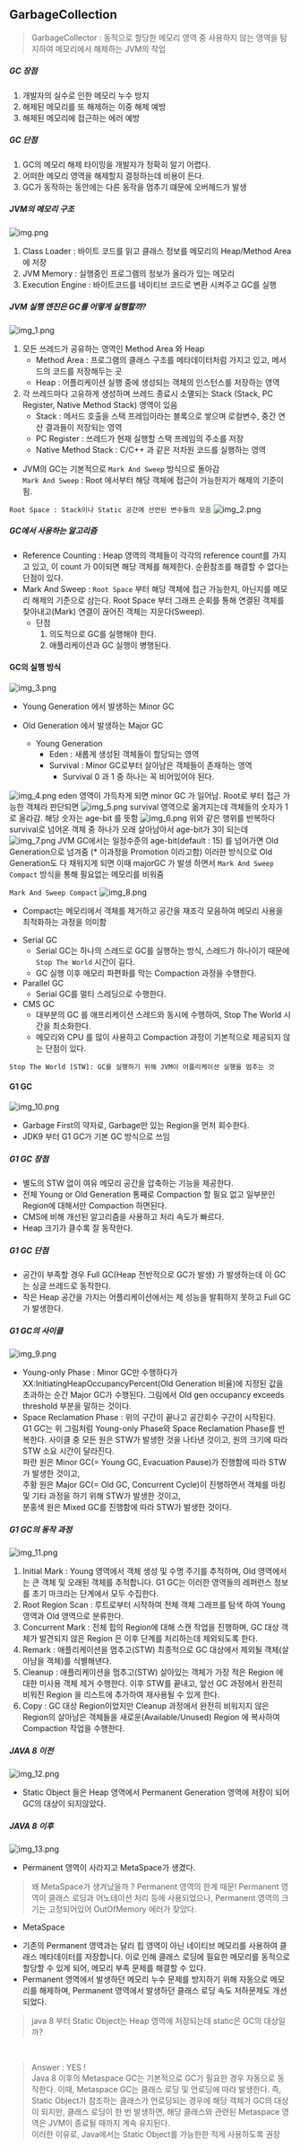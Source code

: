 ## GarbageCollection


> GarbageCollector : 동적으로 할당한 메모리 영역 중 사용하지 않는 영역을 탐지하여 메모리에서 해제하는 JVM의 작업 

##### GC 장점 
1. 개발자의 실수로 인한 메모리 누수 방지
2. 해제된 메모리를 또 해제하는 이중 해제 예방
3. 해제된 메모리에 접근하는 에러 예방

##### GC 단점
1. GC의 메모리 해제 타이밍을 개발자가 정확히 알기 어렵다.
2. 어떠한 메모리 영역을 해제할지 결정하는데 비용이 든다.
3. GC가 동작하는 동안에는 다른 동작을 멈추기 떄문에 오버헤드가 발생

##### JVM의 메모리 구조
![img.png](img/img.png)
1. Class Loader : 바이트 코드를 읽고 클래스 정보를 메모리의 Heap/Method Area 에 저장
2. JVM Memory : 실행중인 프로그램의 정보가 올라가 있는 메모리
3. Execution Engine : 바이트코드를 네이티브 코드로 변환 시켜주고 GC를 실행

##### JVM 실행 엔진은 GC를 어떻게 실행할까? 
![img_1.png](img/img_1.png)
1. 모든 쓰레드가 공유하는 영역인 Method Area 와 Heap
   - Method Area : 프로그램의 클래스 구조를 메타데이터처럼 가지고 있고, 메서드의 코드를 저장해두는 곳
   - Heap : 어플리케이션 실행 중에 생성되는 객체의 인스턴스를 저장하는 영역
2. 각 쓰레드마다 고유하게 생성하며 쓰레드 종료시 소멸되는 Stack (Stack, PC Register, Native Method Stack) 영역이 있음
   - Stack : 메서드 호출을 스택 프레임이라는 블록으로 쌓으며 로컬변수, 중간 연산 결과들이 저장되는 영역
   - PC Register : 쓰레드가 현재 실행할 스택 프레임의 주소를 저장
   - Native Method Stack : C/C++ 과 같은 저차원 코드를 실행하는 영역

* JVM의 GC는 기본적으로 ```Mark And Sweep``` 방식으로 돌아감</br> 
```Mark And Sweep```  : Root 에서부터 해당 객체에 접근이 가능한지가 해제의 기준이 됨.

``` Root Space : Stack이나 Static 공간에 선언된 변수들의 모음 ```
![img_2.png](img/img_2.png)


##### GC에서 사용하는 알고리즘

- Reference Counting : Heap 영역의 객체들이 각각의 reference count를 가지고 있고, 이 count 가 0이되면 해당 객체를 해제한다. 순환참조를 해결할 수 없다는 단점이 있다. 
- Mark And Sweep : ```Root Space``` 부터 해당 객체에 접근 가능한지, 아닌지를 메모리 해제의 기준으로 삼는다.
Root Space 부터 그래프 순회를 통해 연결된 객체를 찾아내고(Mark) 연결이 끊어진 객체는 지운다(Sweep).
  - 단점
    1. 의도적으로 GC를 실행해야 한다.
    2. 애플리케이션과 GC 실행이 병행된다. 


#### GC의 실행 방식
![img_3.png](img/img_3.png)
- Young Generation 에서 발생하는 Minor GC
- Old Generation 에서 발생하는 Major GC

  - Young Generation
    - Eden :  새롭게 생성된 객체들이 할당되는 영역
    - Survival : Minor GC로부터 살아남은 객체들이 존재하는 영역
      - Survival 0 과 1 중 하나는 꼭 비어있어야 된다. 

![img_4.png](img/img_4.png)
eden 영역이 가득차게 되면 minor GC 가 일어남. Root로 부터 접근 가능한 객체라 판단되면 
![img_5.png](img/img_5.png)
survival 영역으로 옮겨지는데 객체들의 숫자가 1로 올라감. 해당 숫자는 age-bit 를 뜻함
![img_6.png](img/img_6.png)
위와 같은 행위를 반복하다 survival로 넘어온 객체 중 하나가 오래 살아남아서 age-bit가 3이 되는데
![img_7.png](img/img_7.png)
JVM GC에서는 일정수준의 age-bit(default : 15) 를 넘어가면 Old Generation으로 넘겨줌 (* 이과정을 Promotion 이라고함)
이러한 방식으로 Old Generation도 다 채워지게 되면 이때 majorGC 가 발생 하면서 ```Mark And Sweep Compact``` 방식을 통해 필요없는 메모리를 비워줌

```Mark And Sweep Compact```
![img_8.png](img/img_8.png)
  * Compact는 메모리에서 객체를 제거하고 공간을 재조각 모음하여 메모리 사용을 최적화하는 과정을 의미함</br>
- Serial GC
  - Serial GC는 하나의 스레드로 GC를 실행하는 방식, 스레드가 하나이기 때문에 ```Stop The World``` 시간이 길다. 
  - GC 실행 이후 메모리 파편화를 막는 Compaction 과정을 수행한다.
- Parallel GC
  - Serial GC를 멀티 스레딩으로 수행한다.
- CMS GC
    - 대부분의 GC 를 애프리케이션 스레드와 동시에 수행하여, Stop The World 시간을 최소화한다.
    - 메모리와 CPU 를 많이 사용하고 Compaction 과정이 기본적으로 제공되지 않는 단점이 있다.
  
```Stop The World [STW]: GC를 실행하기 위해 JVM이 어플리케이션 실행을 멈추는 것```
#### G1 GC
![img_10.png](img/img_10.png)
  - Garbage First의 약자로, Garbage만 있는 Region을 먼저 회수한다. 
  - JDK9 부터 G1 GC가 기본 GC 방식으로 쓰임

##### G1 GC 장점
  - 별도의 STW 없이 여유 메모리 공간을 압축하는 기능을 제공한다.
  - 전체 Young or Old Generation 통째로 Compaction 할 필요 없고 일부분인 Region에 대해서만 Compaction 하면된다.
  - CMS에 비해 개선된 알고리즘을 사용하고 처리 속도가 빠르다.
  - Heap 크기가 클수록 잘 동작한다.

##### G1 GC 단점
  - 공간이 부족할 경우 Full GC(Heap 전반적으로 GC가 발생) 가 발생하는데 이 GC는 싱글 쓰레드로 동작한다.
  - 작은 Heap 공간을 가지는 어플리케이션에서는 제 성능을 발휘하지 못하고 Full GC가 발생한다.

##### G1 GC의 사이클
![img_9.png](img/img_9.png)
  - Young-only Phase : Minor GC만 수행하다가 XX:InitiatingHeapOccupancyPercent(Old Generation 비율)에 지정된 값을 초과하는 순간 Major GC가 수행된다. 그림에서 Old gen occupancy exceeds threshold 부분을 말하는 것이다.
  - Space Reclamation Phase : 위의 구간이 끝나고 공간회수 구간이 시작된다.<br/>
    G1 GC는 위 그림처럼 Young-only Phase와 Space Reclamation Phase를 반복한다. 사이클 중 모든 원은 STW가 발생한 것을 나타낸 것이고, 원의 크기에 따라 STW 소요 시간이 달라진다.<br/>
    파란 원은 Minor GC(= Young GC, Evacuation Pause)가 진행함에 따라 STW가 발생한 것이고, <br/>
    주황 원은 Major GC(= Old GC, Concurrent Cycle)이 진행하면서 객체를 마킹 및 기타 과정을 하기 위해 STW가 발생한 것이고, <br/>
    분홍색 원은 Mixed GC를 진행함에 따라 STW가 발생한 것이다. 
##### G1 GC의 동작 과정
![img_11.png](img/img_11.png)
1. Initial Mark : Young 영역에서 객체 생성 및 수명 주기를 추적하며, Old 영역에서는 큰 객체 및 오래된 객체를 추적합니다. G1 GC는 이러한 영역들의 레퍼런스 정보를 초기 마크라는 단계에서 모두 수집한다.
2. Root Region Scan : 루트로부터 시작하여 전체 객체 그래프를 탐색 하여 Young 영역과 Old 영역으로 분류한다.
3. Concurrent Mark : 전체 힙의 Region에 대해 스캔 작업을 진행하며, GC 대상 객체가 발견되지 않은 Region 은 이후 단계를 처리하는데 제외되도록 한다.
4. Remark : 애플리케이션을 멈추고(STW) 최종적으로 GC 대상에서 제외될 객체(살아남을 객체)를 식별해낸다.
5. Cleanup : 애플리케이션을 멈추고(STW) 살아있는 객체가 가장 적은 Region 에 대한 미사용 객체 제거 수행한다. 이후 STW를 끝내고, 앞선 GC 과정에서 완전히 비워진 Region 을 리스트에 추가하여 재사용될 수 있게 한다.
6. Copy : GC 대상 Region이었지만 Cleanup 과정에서 완전히 비워지지 않은 Region의 살아남은 객체들을 새로운(Available/Unused) Region 에 복사하여 Compaction 작업을 수행한다.

 

##### JAVA 8 이전
![img_12.png](img/img_12.png)
* Static Object 들은 Heap 영역에서 Permanent Generation 영역에 저장이 되어 GC의 대상이 되지않았다. 

##### JAVA 8 이후
![img_13.png](img/img_13.png)
* Permanent 영역이 사라지고 MetaSpace가 생겼다. 
> 왜 MetaSpace가 생겨났을까 ? 
>  Permanent 영역의 한계 때문! Permanent 영역이 클래스 로딩과 어노테이션 처리 등에 사용되었으나, Permanent 영역의 크기는 고정되어있어 OutOfMemory 에러가 잦았다.

* MetaSpace 
 - 기존의 Permanent 영역과는 달리 힙 영역이 아닌 네이티브 메모리를 사용하여 클래스 메타데이터를 저장합니다. 이로 인해 클래스 로딩에 필요한 메모리를 동적으로 할당할 수 있게 되어, 메모리 부족 문제를 해결할 수 있다.
 - Permanent 영역에서 발생하던 메모리 누수 문제를 방지하기 위해 자동으로 메모리를 해제하며, Permanent 영역에서 발생하던 클래스 로딩 속도 저하문제도 개선 되었다. 

> java 8 부터 Static Object는 Heap 영역에 저장되는데 static은 GC의 대상일까?
</br>
 
> Answer : YES !</br> 
Java 8 이후의 Metaspace GC는 기본적으로 GC가 필요한 경우 자동으로 동작한다. 이때, Metaspace GC는 클래스 로딩 및 언로딩에 따라 발생한다. 
즉, Static Object가 참조하는 클래스가 언로딩되는 경우에 해당 객체가 GC의 대상이 되지만, 클래스 로딩이 한 번 발생하면, 해당 클래스와 관련된 Metaspace 영역은 JVM이 종료될 때까지 계속 유지된다.</br>
이러한 이유로, Java에서는 Static Object를 가능한한 적게 사용하도록 권장



  